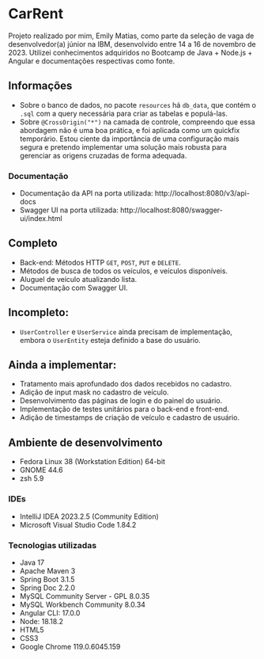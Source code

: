 # CarRent
Projeto realizado por mim, Emily Matias, como parte da seleção de vaga de desenvolvedor(a) júnior na IBM, desenvolvido entre 14 a 16 de novembro de 2023. Utilizei conhecimentos adquiridos no Bootcamp de Java + Node.js + Angular e documentações respectivas como fonte.

## Informações
- Sobre o banco de dados, no pacote `resources` há `db_data`, que contém o `.sql` com a query necessária para criar as tabelas e populá-las.
- Sobre `@CrossOrigin("*")` na camada de controle, compreendo que essa abordagem não é uma boa prática, e foi aplicada como um quickfix temporário. Estou ciente da importância de uma configuração mais segura e pretendo implementar uma solução mais robusta para gerenciar as origens cruzadas de forma adequada.

### Documentação
- Documentação da API na porta utilizada: http://localhost:8080/v3/api-docs
- Swagger UI na porta utilizada: http://localhost:8080/swagger-ui/index.html

## Completo
- Back-end: Métodos HTTP `GET`, `POST`, `PUT` e `DELETE`.
- Métodos de busca de todos os veículos, e veículos disponíveis.
- Aluguel de veículo atualizando lista.
- Documentação com Swagger UI.

## Incompleto:
- `UserController` e `UserService` ainda precisam de implementação, embora o `UserEntity` esteja definido a base do usuário.

## Ainda a implementar:
- Tratamento mais aprofundado dos dados recebidos no cadastro.
- Adição de input mask no cadastro de veículo.
- Desenvolvimento das páginas de login e do painel do usuário.
- Implementação de testes unitários para o back-end e front-end.
- Adição de timestamps de criação de veículo e cadastro de usuário.

## Ambiente de desenvolvimento

- Fedora Linux 38 (Workstation Edition) 64-bit
- GNOME 44.6
- zsh 5.9

### IDEs

- IntelliJ IDEA 2023.2.5 (Community Edition)
- Microsoft Visual Studio Code 1.84.2

### Tecnologias utilizadas

- Java 17
- Apache Maven 3
- Spring Boot 3.1.5
- Spring Doc 2.2.0
- MySQL Community Server - GPL 8.0.35
- MySQL Workbench Community 8.0.34
- Angular CLI: 17.0.0
- Node: 18.18.2
- HTML5
- CSS3
- Google Chrome 119.0.6045.159